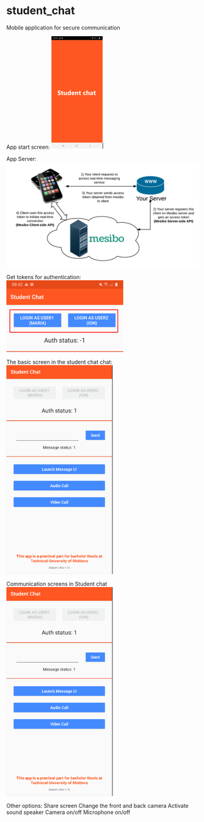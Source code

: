# student_chat
Mobile application for secure communication

App start screen:
![](appscreens/Capture.PNG)


App Server:
![](appscreens/Capture2.PNG)


Get tokens for authentication:
![](appscreens/Capture3.PNG)


The basic screen in the student chat chat:
![](appscreens/Capture4.PNG)


Communication screens in Student chat
![](appscreens/Capture4.PNG)


Other options:
  Share screen
  Change the front and back camera
  Activate sound speaker
  Camera on/off
  Microphone on/off
